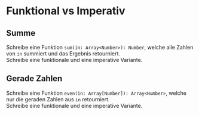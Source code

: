 # Funktional vs Imperativ

## Summe
Schreibe eine Funktion `sum(in: Array<Number>): Number`, welche alle Zahlen von `in` summiert und das Ergebnis retourniert. \
Schreibe eine funktionale und eine imperative Variante.

## Gerade Zahlen
Schreibe eine Funktion `even(in: Array[Number]): Array<Number>`, welche nur die geraden Zahlen aus `in` retourniert. \
Schreibe eine funktionale und eine imperative Variante.

